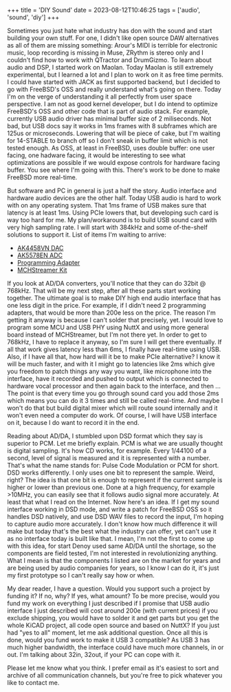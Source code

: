 +++
title = 'DIY Sound'
date = 2023-08-12T10:46:25
tags = ['audio', 'sound', 'diy']
+++


Sometimes you just hate what industry has don with the sound and start building
your own stuff. For one, I didn't like open source DAW alternatives as all of
them are missing something: Arour's MIDI is terrible for electronic music, loop
recording is missing in Muse, ZRythm is stereo only and I couldn't find how to
work with QTractor and DrumGizmo. To learn about audio and DSP, I started work
on Maolan. Today Maolan is still extremely experimental, but I learned a lot
and I plan to work on it as free time permits. I could have started with JACK
as first supported backend, but I decided to go with FreeBSD's OSS and really
understand what's going on there. Today I'm on the verge of understanding it
all perfectly from user space perspective. I am not as good kernel developer,
but I do intend to optimize FreeBSD's OSS and other code that is part of audio
stack. For example, currently USB audio driver has minimal buffer size of 2
miliseconds. Not bad, but USB docs say it works in 1ms frames with 8 subframes
which are 125us or microseconds. Lowering that will be piece of cake, but I'm
waiting for 14-STABLE to branch off so I don't sneak in buffer limit which is
not tested enough. As OSS, at least in FreeBSD, uses double buffer: one user
facing, one hadware facing, it would be interesting to see what optimizations
are possible if we would expose controls for hardware facing buffer. You see
where I'm going with this. There's work to be done to make FreeBSD more
real-time.

But software and PC in general is just a half the story. Audio interface and
hardware audio devices are the other half. Today USB audio is hard to work with
on any operating system. That 1ms frame of USB makes sure that latency is at
least 1ms. Using PCIe lowers that, but developing such card is way too hard for
me. My plan/workaround is to build USB sound card with very high sampling rate.
I will start with 384kHz and some of-the-shelf solutions to support it. List of
items I'm waiting to arrive:

* [AK4458VN DAC](https://www.akm.com/us/en/products/audio/audio-dac/ak4458vn/)
* [AK5578EN ADC](https://www.akm.com/us/en/products/audio/audio-adc/ak5578en/)
* [Programming Adapter](https://www.ebay.com/p/1839170567?iid=251702918057)
* [MCHStreamer Kit](https://www.minidsp.com/products/usb-audio-interface/mchstreamer)

If you look at AD/DA converters, you'll notice that they can do 32bit @ 768kHz.
That will be my next step, after all these parts start working together. The
ultimate goal is to make DIY high end audio interface that has one less digit
in the price. For example, if I didn't need 2 programming adapters, that would
be more than 200e less on the price. The reason I'm getting it anyway is
because I can't solder that precisely, yet. I would love to program some MCU
and USB PHY using NuttX and using more general board instead of MCHStreamer,
but I'm not there yet. In order to get to 768kHz, I have to replace it anyway,
so I'm sure I will get there eventually. If all that work gives latency less
than 6ms, I finally have real-time using USB. Also, if I have all that, how
hard will it be to make PCIe alternative? I know it will be much faster, and
with it I might go to latencies like 2ms which give you freedom to patch things
any way you want, like microphone into the interface, have it recorded and
pushed to output which is connected to hardware vocal processor and then again
back to the interface, and then ... The point is that every time you go through
sound card you add those 2ms which means you can do it 3 times and still be
called real-time. And maybe I won't do that but build digital mixer which will
route sound internally and it won't even need a computer do work. Of course, I
will have USB interface on it, because I do want to record it in the end.

Reading about AD/DA, I stumbled upon DSD format which they say is superior to
PCM. Let me briefly explain. PCM is what we are usually thought is digital
sampling. It's how CD works, for example. Every 1/44100 of a second, level of
signal is measured and it is represented with a number. That's what the name
stands for: Pulse Code Modulation or PCM for short. DSD works differently. I
only uses one bit to represent the sample. Weird, right? The idea is that one
bit is enough to represent if the current sample is higher or lower than
previous one. Done at a high frequency, for example >10MHz, you can easily see
that it follows audio signal more accurately. At least that what I read on the
Internet. Now here's an idea. If I get my sound interface working in DSD mode,
and write a patch for FreeBSD OSS so it handles DSD natively, and use DSD WAV
files to record the input, I'm hoping to capture audio more accurately. I don't
know how much difference it will make but today that's the best what the
industry can offer, yet can't use it as no interface today is built like that.
I mean, I'm not the first to come up with this idea, for start Denoy used same
AD/DA until the shortage, so the components are field tested, I'm not
interested in revolutionizing anything. What I mean is that the components I
listed are on the market for years and are being used by audio companies for
years, so I know I can do it, it's just my first prototype so I can't really
say how or when.

My dear reader, I have a question. Would you support such a project by funding
it? If no, why? If yes, what amount? To be more precise, would you fund my work
on everything I just described if I promise that USB audio interface I just
described will cost around 200e (with current prices) if you exclude shipping,
you would have to solder it and get parts but you get the whole KiCAD project,
all code open source and based on NuttX? If you just had "yes to all" moment,
let me ask additional question. Once all this is done, would you fund work to
make it USB 3 compatible? As USB 3 has much higher bandwidth, the interface
could have much more channels, in or out. I'm talking about 32in, 32out, if
your PC can cope with it.

Please let me know what you think. I prefer email as it's easiest to sort and
archive of all communication channels, but you're free to pick whatever you
like to contact me.

